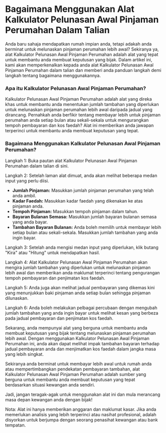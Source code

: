 Bagaimana Menggunakan Alat Kalkulator Pelunasan Awal Pinjaman Perumahan Dalam Talian
====================================================================================

Anda baru sahaja mendapatkan rumah impian anda, tetapi adakah anda berminat untuk melunaskan pinjaman perumahan lebih awal? Sekiranya ya, alat Kalkulator Pelunasan Awal Pinjaman Perumahan adalah alat yang tepat untuk membantu anda membuat keputusan yang bijak. Dalam artikel ini, kami akan memperkenalkan kepada anda alat Kalkulator Pelunasan Awal Pinjaman Perumahan dalam talian dan memberi anda panduan langkah demi langkah tentang bagaimana menggunakannya.

### Apa itu Kalkulator Pelunasan Awal Pinjaman Perumahan?

Kalkulator Pelunasan Awal Pinjaman Perumahan adalah alat yang direka khas untuk membantu anda menentukan jumlah tambahan yang diperlukan untuk melunaskan pinjaman perumahan lebih awal daripada jadual yang dirancang. Pernahkah anda berfikir tentang membayar lebih untuk pinjaman perumahan anda setiap bulan atau sekali-sekala untuk mengurangkan tempoh pembayaran dan kos faedah? Alat ini memberikan anda jawapan terperinci untuk membantu anda membuat keputusan yang tepat.

### Bagaimana Menggunakan Kalkulator Pelunasan Awal Pinjaman Perumahan?

Langkah 1: Buka pautan alat Kalkulator Pelunasan Awal Pinjaman Perumahan dalam talian di sini.

Langkah 2: Setelah laman alat dimuat, anda akan melihat beberapa medan input yang perlu diisi.

- **Jumlah Pinjaman:** Masukkan jumlah pinjaman perumahan yang telah anda ambil.
- **Kadar Faedah:** Masukkan kadar faedah yang dikenakan ke atas pinjaman anda.
- **Tempoh Pinjaman:** Masukkan tempoh pinjaman dalam tahun.
- **Bayaran Bulanan Semasa:** Masukkan jumlah bayaran bulanan semasa yang anda bayar.
- **Tambahan Bayaran Bulanan:** Anda boleh memilih untuk membayar lebih setiap bulan atau sekali-sekala. Masukkan jumlah tambahan yang anda ingin bayar.

Langkah 3: Setelah anda mengisi medan input yang diperlukan, klik butang "Kira" atau "Hitung" untuk mendapatkan hasil.

Langkah 4: Alat Kalkulator Pelunasan Awal Pinjaman Perumahan akan mengira jumlah tambahan yang diperlukan untuk melunaskan pinjaman lebih awal dan memberikan anda maklumat terperinci tentang pengurangan tempoh pembayaran dan penjimatan kos faedah.

Langkah 5: Anda juga akan melihat jadual pembayaran yang dikemas kini yang menunjukkan baki pinjaman anda setiap bulan sehingga pinjaman dilunaskan.

Langkah 6: Anda boleh melakukan pelbagai percubaan dengan mengubah jumlah tambahan yang anda ingin bayar untuk melihat kesan yang berbeza pada jadual pembayaran dan penjimatan kos faedah.

Sekarang, anda mempunyai alat yang berguna untuk membantu anda membuat keputusan yang bijak tentang melunaskan pinjaman perumahan lebih awal. Dengan menggunakan Kalkulator Pelunasan Awal Pinjaman Perumahan ini, anda akan dapat melihat impak tambahan bayaran terhadap jadual pembayaran anda dan menjimatkan kos faedah dalam jangka masa yang lebih singkat.

Sekiranya anda berminat untuk membayar lebih awal untuk rumah anda atau mempertimbangkan pendekatan pembayaran tambahan, alat Kalkulator Pelunasan Awal Pinjaman Perumahan adalah sumber yang berguna untuk membantu anda membuat keputusan yang tepat berdasarkan situasi kewangan anda sendiri.

Jadi, jangan teragak-agak untuk menggunakan alat ini dan mula merancang masa depan kewangan anda dengan bijak!

Nota: Alat ini hanya memberikan anggaran dan maklumat kasar. Jika anda memerlukan analisis yang lebih terperinci atau nasihat profesional, adalah disyorkan untuk berjumpa dengan seorang penasihat kewangan atau bank tempatan.